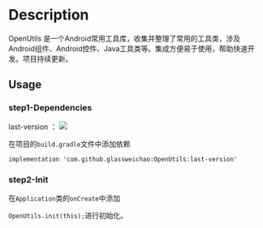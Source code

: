 # Description
OpenUtils 是一个Android常用工具库，收集并整理了常用的工具类，涉及Android组件、Android控件、Java工具类等。集成方便易于使用，帮助快速开发。项目持续更新。

## Usage
### step1-Dependencies
last-version ： [![](https://jitpack.io/v/glassweichao/OpenUtils.svg)](https://jitpack.io/#glassweichao/OpenUtils)

在项目的`build.gradle`文件中添加依赖

```implementation 'com.github.glassweichao:OpenUtils:last-version'```

### step2-Init
在`Application`类的`onCreate`中添加

```OpenUtils.init(this);```进行初始化。
